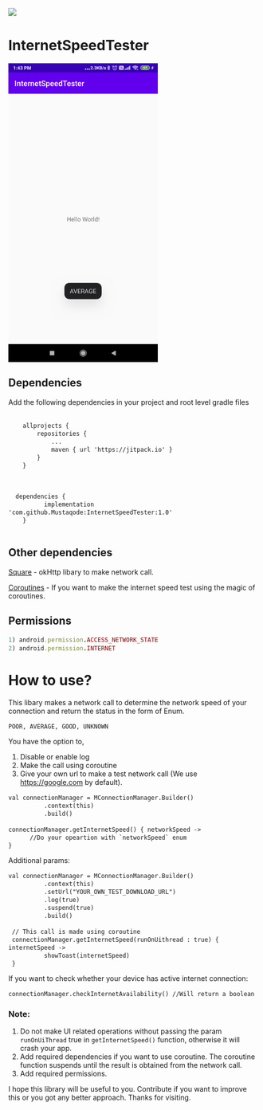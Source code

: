 
[![](https://jitpack.io/v/Mustaqode/InternetSpeedTester.svg)](https://jitpack.io/#Mustaqode/InternetSpeedTester)
# InternetSpeedTester 
<img src="internetSpeedTester.png" width="300" height="600" align="center" />

## Dependencies

Add the following dependencies in your project and root level gradle files

```

	allprojects {
		repositories {
			...
			maven { url 'https://jitpack.io' }
		}
	}
  
  ```
  
  ```
  
  	dependencies {
	        implementation 'com.github.Mustaqode:InternetSpeedTester:1.0'
	  }
    
  ```
  
  ## Other dependencies
  
  [Square](https://square.github.io/okhttp/#releases) - okHttp libary to make network call. 
  
  [Coroutines](https://github.com/Kotlin/kotlinx.coroutines) - If you want to make the internet speed test using the magic of coroutines. 

  
  ## Permissions 
  
  ```ruby
  1) android.permission.ACCESS_NETWORK_STATE
  2) android.permission.INTERNET
  ```
  
  # How to use?
  
  This libary makes a network call to determine the network speed of your connection and return the status in the form of Enum. 
  
  ```
  POOR, AVERAGE, GOOD, UNKNOWN
  ```
  
  You have the option to,
  
  1) Disable or enable log
  2) Make the call using coroutine
  3) Give your own url to make a test network call (We use https://google.com by default).
  
  ```
  val connectionManager = MConnectionManager.Builder()
            .context(this)
            .build()

  connectionManager.getInternetSpeed() { networkSpeed ->
        //Do your opeartion with `networkSpeed` enum
  }
  
  ```
  
  Additional params:
  
  
  ```
  val connectionManager = MConnectionManager.Builder()
            .context(this)
            .setUrl("YOUR_OWN_TEST_DOWNLOAD_URL")
            .log(true)
            .suspend(true)
            .build()
            
   // This call is made using coroutine
   connectionManager.getInternetSpeed(runOnUithread : true) { internetSpeed ->
            showToast(internetSpeed)
   }
   ```
   
  If you want to check whether your device has active internet connection:
  
  ```
  connectionManager.checkInternetAvailability() //Will return a boolean
  ```
  
  ### Note:
  
  1) Do not make UI related operations without passing the param `runOnUiThread` true in `getInternetSpeed()` function, otherwise it will crash your app.
  2) Add required dependencies if you want to use coroutine. The coroutine function suspends until the result is obtained from the network call. 
  3) Add required permissions. 
  
  I hope this library will be useful to you. Contribute if you want to improve this or you got any better approach. Thanks for visiting. 
        
   


